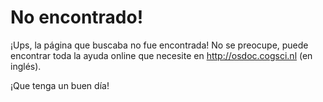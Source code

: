 # No encontrado!

¡Ups, la página que buscaba no fue encontrada! No se preocupe, puede encontrar toda la ayuda online que necesite en <http://osdoc.cogsci.nl> (en inglés).

¡Que tenga un buen día!
